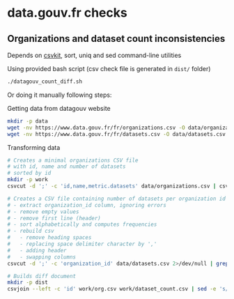# data.gouv.fr checks


## Organizations and dataset count inconsistencies

Depends on [csvkit](https://pypi.org/project/csvkit/), sort, uniq and sed command-line utilities

Using provided bash script (csv check file is generated in `dist/` folder)
```bash
./datagouv_count_diff.sh
```
Or doing it manually following steps:

Getting data from datagouv website

```bash
mkdir -p data
wget -nv https://www.data.gouv.fr/fr/organizations.csv -O data/organizations.csv
wget -nv https://www.data.gouv.fr/fr/datasets.csv -O data/datasets.csv
```

Transforming data

```bash
# Creates a minimal organizations CSV file
# with id, name and number of datasets
# sorted by id
mkdir -p work
csvcut -d ';' -c 'id,name,metric.datasets' data/organizations.csv | csvsort -c 'id' > work/orgs.csv
```

```bash
# Creates a CSV file containing number of datasets per organization id
# - extract organization_id column, ignoring errors
# - remove empty values
# - remove first line (header)
# - sort alphabetically and computes frequencies
# - rebuild csv
#   - remove heading spaces
#   - replacing space delimiter character by ','
#   - adding header
#   - swapping columns
csvcut -d ';' -c 'organization_id' data/datasets.csv 2>/dev/null | grep -v '""' | sed -e "1d" | sort | uniq -c | sed -e 's/^ *//' | sed -e 's/ /,/' | sed '1i dataset_count,id' | csvcut -c 'id,dataset_count' > work/dataset_count.csv
```

```bash
# Builds diff document
mkdir -p dist
csvjoin --left -c 'id' work/org.csv work/dataset_count.csv | sed -e 's/,$/,0/' > dist/organization_nb_dataset.csv
```
